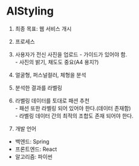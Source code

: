 # AIStyling

1. 최종 목표: 웹 서비스 개시

2. 프로세스  
  1. 사용자가 전신 사진을 업로드
    - 가이드가 있어야 함.  
    - 사진의 밝기, 채도도 중요(A4 용지?)  
  2. 얼굴형, 퍼스널컬러, 체형을 분석  
  3. 분석한 결과를 라벨링  
  4. 라벨링 데이터를 토대로 패션 추천  
    - 패션 또한 라벨링 되어 있어야 한다.(데이터 존재함)  
    - 라벨링 데이터 간의 최적의 조합도 존재 되어야 한다.  

3. 개발 언어
- 백엔드: Spring
- 프론트엔드: React
- 알고리즘: 파이썬
